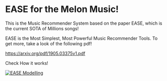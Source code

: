 # EASE for the Melon Music!

This is the Music Recommender System based on the paper EASE, which is the current SOTA of Millions songs!

EASE is the Most Simplest, Most Powerful Music Recommender Tools.
To get more, take a look of the following pdf!

https://arxiv.org/pdf/1905.03375v1.pdf

Check How it works!

[![EASE Modelling](https://img.youtube.com/vi/moeybd05HyE/0.jpg)](https://www.youtube.com/watch?v=moeybd05HyE)
